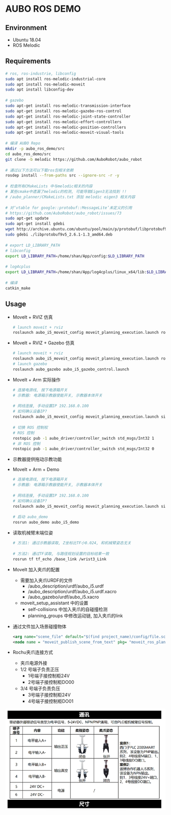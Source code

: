# AUBO ROS DEMO

## Environment

- Ubuntu 18.04
- ROS Melodic

## Requirements

```bash
# ros, ros-industrie, libconfig
sudo apt install ros-melodic-industrial-core
sudo apt install ros-melodic-moveit   
sudo apt install libconfig-dev    

# gazebo
sudo apt-get install ros-melodic-transmission-interface
sudo apt-get install ros-melodic-gazebo-ros-control
sudo apt-get install ros-melodic-joint-state-controller
sudo apt-get install ros-melodic-effort-controllers
sudo apt-get install ros-melodic-position-controllers
sudo apt-get install ros-melodic-moveit-visual-tools

# 编译 AUBO Repo
mkdir -p aubo_ros_demo/src
cd aubo_ros_demo/src
git clone -b melodic https://github.com/AuboRobot/aubo_robot

# 通过以下方法可以下载ros包相关依赖 
rosdep install --from-paths src --ignore-src -r -y

# 检查所有CMakeLists 中与melodic相关的内容
# 某些cmake中遗漏了melodic的检测, 可能导致Eigen3无法找到 !!
# /aubo_planner/CMakeLists.txt 添加 melodic eigen3 相关内容

# 对‘vtable for google::protobuf::MessageLite’未定义的引用
# https://github.com/AuboRobot/aubo_robot/issues/73
sudo apt-get update
sudo apt-get install gdebi
wget http://archive.ubuntu.com/ubuntu/pool/main/p/protobuf/libprotobuf9v5_2.6.1-1.3_amd64.deb
sudo gdebi ./libprotobuf9v5_2.6.1-1.3_amd64.deb

# export LD_LIBRARY_PATH
# libconfig
export LD_LIBRARY_PATH=/home/shan/App/config:$LD_LIBRARY_PATH

# log4cplus
export LD_LIBRARY_PATH=/home/shan/App/log4cplus/linux_x64/lib:$LD_LIBRARY_PATH

# 编译
catkin_make
```



## Usage

- MoveIt + RVIZ 仿真

  ```bash
  # launch moveit + rviz
  roslaunch aubo_i5_moveit_config moveit_planning_execution.launch robot_ip:=127.0.0.1
  ```
  
- MoveIt + RVIZ + Gazebo 仿真

  ```bash
  # launch moveit + rviz
  roslaunch aubo_i5_moveit_config moveit_planning_execution.launch robot_ip:=127.0.0.1
  # launch gazebo
  roslaunch aubo_gazebo aubo_i5_gazebo_control.launch
  ```
  
- MoveIt + Arm 实际操作

  ```bash
  # 连接电源线, 按下电源箱开关
  # 示教器: 电源箱示教器使能开关, 示教器本体开关
  
  # 网线连接, 手动设置IP 192.168.0.100
  # 如何确认设备IP?
  roslaunch aubo_i5_moveit_config moveit_planning_execution.launch sim:=false robot_ip:=192.168.0.123
  
  # 切换 ROS 控制权 
  # ROS 控制
  rostopic pub -1 aubo_driver/controller_switch std_msgs/Int32 1
  # 非 ROS 控制
  rostopic pub -1 aubo_driver/controller_switch std_msgs/Int32 0
  ```

-   示教器提供拖动示教功能

-   MoveIt + Arm + Demo

    ```bash
    # 连接电源线, 按下电源箱开关
    # 示教器: 电源箱示教器使能开关, 示教器本体开关
    
    # 网线连接, 手动设置IP 192.168.0.100
    # 如何确认设备IP?
    roslaunch aubo_i5_moveit_config moveit_planning_execution.launch sim:=false robot_ip:=192.168.0.123
    
    # 启动 aubo_demo 
    rosrun aubo_demo aubo_i5_demo
    
    ```

-   读取机械臂末端位姿

    ```bash
    # 方法1: 通过示教器读取, Z坐标比TF小0.024, 和机械臂姿态无关
    
    # 方法2: 通过TF读取, 与路径规划设置的目标结果一致
    rosrun tf tf_echo /base_link /wrist3_Link
    ```


-   MoveIt 加入夹爪的配置
    -   需要加入夹爪URDF的文件
        -   /aubo_description/urdf/aubo_i5.urdf
        -   /aubo_description/urdf/aubo_i5.urdf.xacro
        -   /aubo_gazebo/urdf/aubo_i5.xacro
    -   moveit_setup_assistant 中的设置
        -   self-collisions 中加入夹爪的自碰撞检测
        -   planning_groups 中修改运动链, 加入夹爪的link

-   通过文件加入场景碰撞物体

    ```xml
    <arg name="scene_file" default="$(find project_name)/config/file.scene"/> 
    <node name = "moveit_publish_scene_from_text" pkg= "moveit_ros_planning" type = "moveit_publish_scene_from_text" args= "$(arg scene_file)"/>
    ```

    

-   Rochu夹爪连接方式
    -   夹爪电源外接
    -   1/2 号端子负责正压
        -   1号端子接控制柜24V
        -   2号端子接控制柜DO00
    -   3/4 号端子负责负压
        -   3号端子接控制柜24V
        -   4号端子接控制柜DO01

![image-20220922171024410](readme.assets/image-20220922171024410.png)
